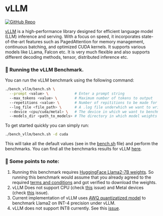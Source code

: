 # vLLM

[![GitHub Repo](https://img.shields.io/badge/github-%23121011.svg?style=for-the-badge&logo=github&logoColor=white)](https://github.com/vllm-project/vllm) &nbsp;

[vLLM](https://github.com/vllm-project/vllm) is a high-performance library designed for efficient language model (LLM) inference and serving. With a focus on speed, it incorporates state-of-the-art features such as PagedAttention for memory management, continuous batching, and optimized CUDA kernels. It supports various models like LLama, Falcon etc. It is very much flexible and also supports different decoding methods, tensor, distributed inference etc.


### 🚀 Running the vLLM Benchmark.

You can run the vLLM  benchmark using the following command:

```bash
./bench_vllm/bench.sh \
  --prompt <value> \            # Enter a prompt string
  --max_tokens <value> \        # Maximum number of tokens to output
  --repetitions <value> \       # Number of repititions to be made for the prompt.
  --log_file <file_path> \      # A .log file underwhich we want to write the results.
  --device <cpu/cuda/metal> \   # The device in which we want to benchmark.
  --models_dir <path_to_models> # The directory in which model weights are present
```

To get started quickly you can simply run:

```bash
./bench_vllm/bench.sh -d cuda
```
This will take all the default values (see in the [bench.sh](/bench_vllm/bench.sh) file) and perform the benchmarks. You can find all the benchmarks results for vLLM [here](/docs/llama2.md).


### 👀 Some points to note:

1. Running this benchmark requires [HuggingFace Llama2-7B weights](https://huggingface.co/meta-llama/Llama-2-7b). So running this benchmark would assume that you already agreed to the required [terms and conditions](https://ai.meta.com/resources/models-and-libraries/llama-downloads/) and got verified to download the weights.
2. vLLM Does not support CPU (check [this](https://github.com/vllm-project/vllm/issues/176) issue) and Metal devices (check [this](https://github.com/vllm-project/vllm/issues/1441) issue).
3. Current implementation of vLLM uses [AWQ quantizatized model](https://github.com/vllm-project/vllm?tab=readme-ov-file#about) to benchmark Llama2 on INT-4 precision under vLLM.
4. vLLM does not support INT8 currently. See this [issue](https://github.com/vllm-project/vllm/pull/1508).
